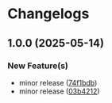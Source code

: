 # Changelogs

## 1.0.0 (2025-05-14)

### New Feature(s)

* minor release ([74f1bdb](https://github.com/jakeeviado/infirmary-application/commit/74f1bdb0c7960df18df9431827c949e198c34a89))
* minor release ([03b4212](https://github.com/jakeeviado/infirmary-application/commit/03b421216cdf962ecc6ffe34e195d99cf596dd02))
